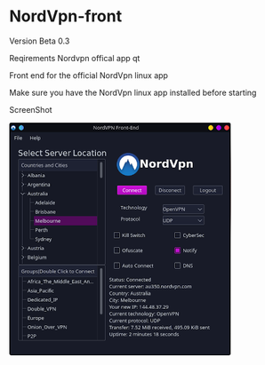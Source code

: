 # NordVpn-front
Version Beta 0.3

Reqirements
  Nordvpn offical app
  qt
  
Front end for the official NordVpn linux app

Make sure you have the NordVpn linux app installed before starting 

ScreenShot


![NordVpn=front](,readme/nordvpnfront.png)
